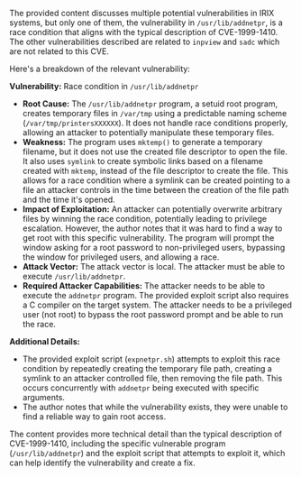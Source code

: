 The provided content discusses multiple potential vulnerabilities in IRIX systems, but only one of them, the vulnerability in `/usr/lib/addnetpr`, is a race condition that aligns with the typical description of CVE-1999-1410. The other vulnerabilities described are related to `inpview` and `sadc` which are not related to this CVE.

Here's a breakdown of the relevant vulnerability:

**Vulnerability:** Race condition in `/usr/lib/addnetpr`

* **Root Cause:** The `/usr/lib/addnetpr` program, a setuid root program, creates temporary files in `/var/tmp` using a predictable naming scheme (`/var/tmp/printersXXXXXX`). It does not handle race conditions properly, allowing an attacker to potentially manipulate these temporary files.
* **Weakness:** The program uses `mktemp()` to generate a temporary filename, but it does not use the created file descriptor to open the file. It also uses `symlink` to create symbolic links based on a filename created with `mktemp`, instead of the file descriptor to create the file. This allows for a race condition where a symlink can be created pointing to a file an attacker controls in the time between the creation of the file path and the time it's opened.
* **Impact of Exploitation:** An attacker can potentially overwrite arbitrary files by winning the race condition, potentially leading to privilege escalation. However, the author notes that it was hard to find a way to get root with this specific vulnerability. The program will prompt the window asking for a root password to non-privileged users, bypassing the window for privileged users, and allowing a race.
* **Attack Vector:** The attack vector is local. The attacker must be able to execute `/usr/lib/addnetpr`.
* **Required Attacker Capabilities:** The attacker needs to be able to execute the `addnetpr` program. The provided exploit script also requires a C compiler on the target system. The attacker needs to be a privileged user (not root) to bypass the root password prompt and be able to run the race.

**Additional Details:**

*   The provided exploit script (`expnetpr.sh`) attempts to exploit this race condition by repeatedly creating the temporary file path, creating a symlink to an attacker controlled file, then removing the file path. This occurs concurrently with `addnetpr` being executed with specific arguments.
* The author notes that while the vulnerability exists, they were unable to find a reliable way to gain root access.

The content provides more technical detail than the typical description of CVE-1999-1410, including the specific vulnerable program (`/usr/lib/addnetpr`) and the exploit script that attempts to exploit it, which can help identify the vulnerability and create a fix.